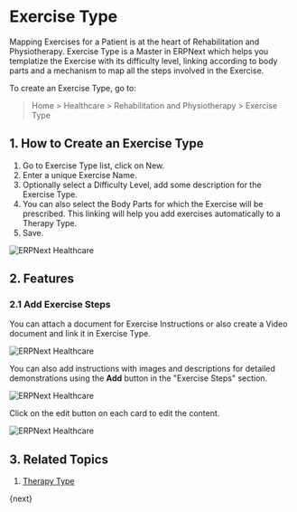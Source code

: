 <!-- add-breadcrumbs -->

# Exercise Type

Mapping Exercises for a Patient is at the heart of Rehabilitation and Physiotherapy. Exercise Type is a Master in ERPNext which helps you templatize the Exercise with its difficulty level, linking according to body parts and a mechanism to map all the steps involved in the Exercise.

To create an Exercise Type, go to:

> Home > Healthcare > Rehabilitation and Physiotherapy > Exercise Type

## 1. How to Create an Exercise Type

1. Go to Exercise Type list, click on New.
2. Enter a unique Exercise Name.
3. Optionally select a Difficulty Level, add some description for the Exercise Type.
4. You can also select the Body Parts for which the Exercise will be prescribed. This linking will help you add exercises automatically to a Therapy Type.
5. Save.

<img class="screenshot" alt="ERPNext Healthcare" src="{{docs_base_url}}/assets/img/healthcare/exercise-type.png">

## 2. Features

### 2.1 Add Exercise Steps

You can attach a document for Exercise Instructions or also create a Video document and link it in Exercise Type.

<img class="screenshot" alt="ERPNext Healthcare" src="{{docs_base_url}}/assets/img/healthcare/exercise-video.png">

You can also add instructions with images and descriptions for detailed demonstrations using the **Add** button in the "Exercise Steps" section.

<img class="screenshot" alt="ERPNext Healthcare" src="{{docs_base_url}}/assets/img/healthcare/exercise-type-steps.png">

Click on the edit button on each card to edit the content.

<img class="screenshot" alt="ERPNext Healthcare" src="{{docs_base_url}}/assets/img/healthcare/edit-exercise-step.png">

## 3. Related Topics
1. [Therapy Type](/docs/user/manual/en/healthcare/therapy_type)

{next}
